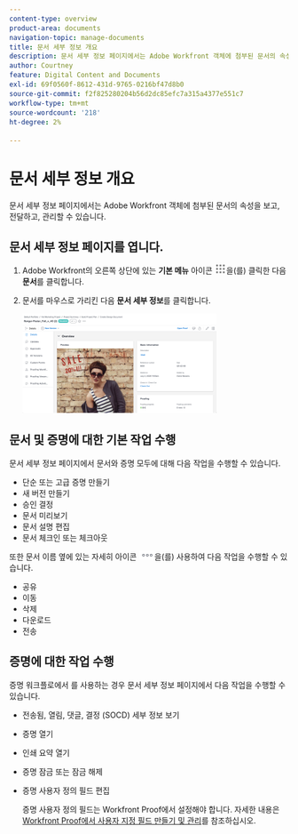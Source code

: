 ```yaml
---
content-type: overview
product-area: documents
navigation-topic: manage-documents
title: 문서 세부 정보 개요
description: 문서 세부 정보 페이지에서는 Adobe Workfront 객체에 첨부된 문서의 속성을 보고, 전달하고, 관리할 수 있습니다.
author: Courtney
feature: Digital Content and Documents
exl-id: 69f0560f-8612-431d-9765-0216bf47d8b0
source-git-commit: f2f825280204b56d2dc85efc7a315a4377e551c7
workflow-type: tm+mt
source-wordcount: '218'
ht-degree: 2%

---
```


# 문서 세부 정보 개요

문서 세부 정보 페이지에서는 Adobe Workfront 객체에 첨부된 문서의 속성을 보고, 전달하고, 관리할 수 있습니다.

## 문서 세부 정보 페이지를 엽니다.

1. Adobe Workfront의 오른쪽 상단에 있는 **기본 메뉴** 아이콘 ![](assets/main-menu-icon.png)을(를) 클릭한 다음 **문서**&#x200B;를 클릭합니다.

1. 문서를 마우스로 가리킨 다음 **문서 세부 정보**&#x200B;를 클릭합니다.

   ![](assets/document-details-350x179.png)

## 문서 및 증명에 대한 기본 작업 수행

문서 세부 정보 페이지에서 문서와 증명 모두에 대해 다음 작업을 수행할 수 있습니다.

* 단순 또는 고급 증명 만들기
* 새 버전 만들기
* 승인 결정
* 문서 미리보기
* 문서 설명 편집
* 문서 체크인 또는 체크아웃

또한 문서 이름 옆에 있는 자세히 아이콘 ![](assets/more-icon.png)을(를) 사용하여 다음 작업을 수행할 수 있습니다.

* 공유
* 이동
* 삭제
* 다운로드
* 전송

## 증명에 대한 작업 수행

증명 워크플로에서 를 사용하는 경우 문서 세부 정보 페이지에서 다음 작업을 수행할 수 있습니다.

* 전송됨, 열림, 댓글, 결정 (SOCD) 세부 정보 보기
* 증명 열기
* 인쇄 요약 열기
* 증명 잠금 또는 잠금 해제
* 증명 사용자 정의 필드 편집

  증명 사용자 정의 필드는 Workfront Proof에서 설정해야 합니다. 자세한 내용은 [Workfront Proof에서 사용자 지정 필드 만들기 및 관리](../../workfront-proof/wp-acct-admin/account-settings/create-and-manage-custom-fields.md)를 참조하십시오.
